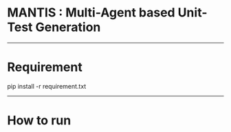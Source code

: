 # MANTIS : Multi-Agent based Unit-Test Generation

----------
# Requirement
pip install -r requirement.txt

---------
# How to run



